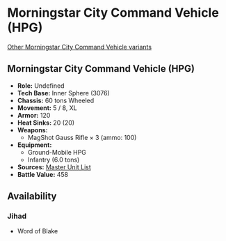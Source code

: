# Morningstar City Command Vehicle (HPG) 

[Other Morningstar City Command Vehicle variants](../morningstar_city_command_vehicle.md) 

## Morningstar City Command Vehicle (HPG) 

- **Role:** Undefined 
- **Tech Base:** Inner Sphere (3076) 
- **Chassis:** 60 tons Wheeled 
- **Movement:** 5 / 8, XL 
- **Armor:** 120 
- **Heat Sinks:** 20 (20) 
- **Weapons:** 
  - MagShot Gauss Rifle × 3 (ammo: 100) 
- **Equipment:** 
  - Ground-Mobile HPG 
  - Infantry (6.0 tons) 
- **Sources:** [Master Unit List](http://masterunitlist.info/Unit/Details/5733/morningstar-city-command-vehicle-hpg) 
- **Battle Value:** 458 

## Availability 

### Jihad 

- Word of Blake 

